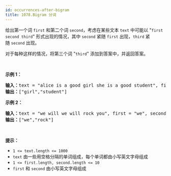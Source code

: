 ```yaml
---
id: occurrences-after-bigram
title: 1078.Bigram 分词
---
```

给出第一个词 <code>first</code> 和第二个词 <code>second</code>，考虑在某些文本 <code>text</code> 中可能以 &#34;<code>first second third</code>&#34; 形式出现的情况，其中 <code>second</code> 紧随 <code>first</code> 出现，<code>third</code> 紧随 <code>second</code> 出现。

对于每种这样的情况，将第三个词 &#34;<code>third</code>&#34; 添加到答案中，并返回答案。

 

**示例 1：**


<pre><strong>输入：</strong>text = &#34;alice is a good girl she is a good student&#34;, first = &#34;a&#34;, second = &#34;good&#34;<br/><strong>输出：</strong>[&#34;girl&#34;,&#34;student&#34;]<br/></pre>

**示例 2：**


<pre><strong>输入：</strong>text = &#34;we will we will rock you&#34;, first = &#34;we&#34;, second = &#34;will&#34;<br/><strong>输出：</strong>[&#34;we&#34;,&#34;rock&#34;]<br/></pre>

 

**提示：**

- <code>1 &lt;= text.length &lt;= 1000</code>
- <code>text</code> 由一些用空格分隔的单词组成，每个单词都由小写英文字母组成
- <code>1 &lt;= first.length, second.length &lt;= 10</code>
- <code>first</code> 和 <code>second</code> 由小写英文字母组成